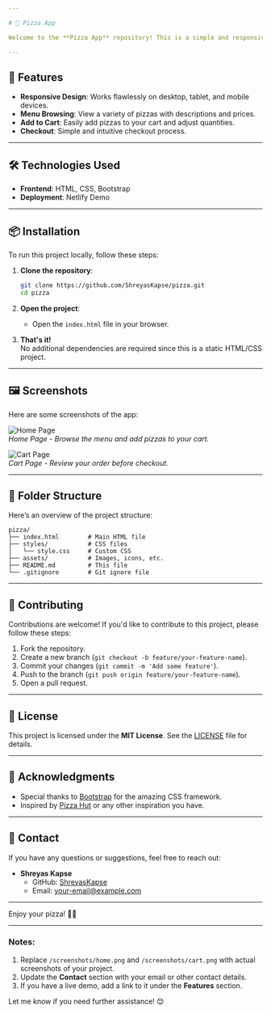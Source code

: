```yaml
---

# 🍕 Pizza App

Welcome to the **Pizza App** repository! This is a simple and responsive web application for ordering delicious pizzas online. Built with **HTML**, **CSS**, and **Bootstrap**, this app provides a seamless user experience for browsing the menu, adding items to the cart, and placing orders.

---
```


## 🚀 Features

- **Responsive Design**: Works flawlessly on desktop, tablet, and mobile devices.
- **Menu Browsing**: View a variety of pizzas with descriptions and prices.
- **Add to Cart**: Easily add pizzas to your cart and adjust quantities.
- **Checkout**: Simple and intuitive checkout process.

---

## 🛠️ Technologies Used

- **Frontend**: HTML, CSS, Bootstrap
- **Deployment**: Netlify Demo

---

## 📦 Installation

To run this project locally, follow these steps:

1. **Clone the repository**:
   ```bash
   git clone https://github.com/ShreyasKapse/pizza.git
   cd pizza
   ```

2. **Open the project**:
   - Open the `index.html` file in your browser.

3. **That's it!**  
   No additional dependencies are required since this is a static HTML/CSS project.

---

## 🖼️ Screenshots

Here are some screenshots of the app:

![Home Page](/screenshots/home.png)  
*Home Page - Browse the menu and add pizzas to your cart.*

![Cart Page](/screenshots/cart.png)  
*Cart Page - Review your order before checkout.*

---

## 🧩 Folder Structure

Here’s an overview of the project structure:

```
pizza/
├── index.html        # Main HTML file
├── styles/           # CSS files
│   └── style.css     # Custom CSS
├── assets/           # Images, icons, etc.
├── README.md         # This file
└── .gitignore        # Git ignore file
```

---

## 🤝 Contributing

Contributions are welcome! If you'd like to contribute to this project, please follow these steps:

1. Fork the repository.
2. Create a new branch (`git checkout -b feature/your-feature-name`).
3. Commit your changes (`git commit -m 'Add some feature'`).
4. Push to the branch (`git push origin feature/your-feature-name`).
5. Open a pull request.

---

## 📄 License

This project is licensed under the **MIT License**. See the [LICENSE](LICENSE) file for details.

---

## 🙏 Acknowledgments

- Special thanks to [Bootstrap](https://getbootstrap.com/) for the amazing CSS framework.
- Inspired by [Pizza Hut](https://www.pizzahut.com/) or any other inspiration you have.

---

## 📧 Contact

If you have any questions or suggestions, feel free to reach out:

- **Shreyas Kapse**  
  - GitHub: [ShreyasKapse](https://github.com/ShreyasKapse)  
  - Email: your-email@example.com  

---

Enjoy your pizza! 🍕✨

---

### Notes:
1. Replace `/screenshots/home.png` and `/screenshots/cart.png` with actual screenshots of your project.
2. Update the **Contact** section with your email or other contact details.
3. If you have a live demo, add a link to it under the **Features** section.

Let me know if you need further assistance! 😊
 
